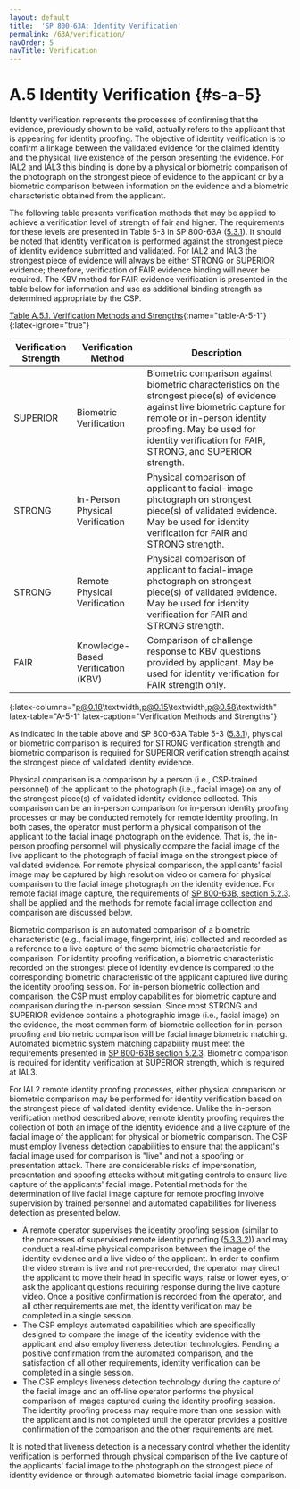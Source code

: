 ```yaml
---
layout: default
title:  'SP 800-63A: Identity Verification'
permalink: /63A/verification/
navOrder: 5
navTitle: Verification
---
```


# A.5 Identity Verification {#s-a-5}

Identity verification represents the processes of confirming that the evidence, previously shown to be valid, actually refers to the applicant that is appearing for identity proofing. The objective of identity verification is to confirm a linkage between the validated evidence for the claimed identity and the physical, live existence of the person presenting the evidence. For IAL2 and IAL3 this binding is done by a physical or biometric comparison of the photograph on the strongest piece of evidence to the applicant or by a biometric comparison between information on the evidence and a biometric characteristic obtained from the applicant.

The following table presents verification methods that may be applied to achieve a verification level of strength of fair and higher. The requirements for these levels are presented in Table 5-3 in SP 800-63A ([5.3.1](https://pages.nist.gov/800-63-3/sp800-63a.html#63aSec5-Table3)). It should be noted that identity verification is performed against the strongest piece of identity evidence submitted and validated. For IAL2 and IAL3 the strongest piece of evidence will always be either STRONG or SUPERIOR evidence; therefore, verification of FAIR evidence binding will never be required. The KBV method for FAIR evidence verification is presented in the table below for information and use as additional binding strength as determined appropriate by the CSP.

[Table A.5.1. Verification Methods and Strengths](verification.md#table-A-5-1){:name="table-A-5-1"}
{:latex-ignore="true"}

| Verification Strength | Verification Method | Description |
| --- | --- | --- |
| SUPERIOR | Biometric Verification | Biometric comparison against biometric characteristics on the strongest piece(s) of evidence against live biometric capture for remote or in-person identity proofing. May be used for identity verification for FAIR, STRONG, and SUPERIOR strength. |
| STRONG | In-Person Physical Verification | Physical comparison of applicant to facial-image photograph on strongest piece(s) of validated evidence. May be used for identity verification for FAIR and STRONG strength. |
| STRONG | Remote Physical Verification | Physical comparison of applicant to facial-image photograph on strongest piece(s) of validated evidence. May be used for identity verification for FAIR and STRONG strength. |
| FAIR | Knowledge-Based Verification (KBV) | Comparison of challenge response to KBV questions provided by applicant. May be used for identity verification for FAIR strength only. |
{:latex-columns="p@0.18\textwidth,p@0.15\textwidth,p@0.58\textwidth" latex-table="A-5-1" latex-caption="Verification Methods and Strengths"}

As indicated in the table above and SP 800-63A Table 5-3 ([5.3.1](https://pages.nist.gov/800-63-3/sp800-63a.html#63aSec5-Table3)), physical or biometric comparison is required for STRONG verification strength and biometric comparison is required for SUPERIOR verification strength against the strongest piece of validated identity evidence.

Physical comparison is a comparison by a person (i.e., CSP-trained personnel) of the applicant to the photograph (i.e., facial image) on any of the strongest piece(s) of validated identity evidence collected. This comparison can be an in-person comparison for in-person identity proofing processes or may be conducted remotely for remote identity proofing. In both cases, the operator must perform a physical comparison of the applicant to the facial image photograph on the evidence. That is, the in-person proofing personnel will physically compare the facial image of the live applicant to the photograph of facial image on the strongest piece of validated evidence. For remote physical comparison, the applicants' facial image may be captured by high resolution video or camera for physical comparison to the facial image photograph on the identity evidence. For remote facial image capture, the requirements of [SP 800-63B, section 5.2.3](https://pages.nist.gov/800-63-3/sp800-63b.html#biometric_use). shall be applied and the methods for remote facial image collection and comparison are discussed below.

Biometric comparison is an automated comparison of a biometric characteristic (e.g., facial image, fingerprint, iris) collected and recorded as a reference to a live capture of the same biometric characteristic for comparison. For identity proofing verification, a biometric characteristic recorded on the strongest piece of identity evidence is compared to the corresponding biometric characteristic of the applicant captured live during the identity proofing session. For in-person biometric collection and comparison, the CSP must employ capabilities for biometric capture and comparison during the in-person session. Since most STRONG and SUPERIOR evidence contains a photographic image (i.e., facial image) on the evidence, the most common form of biometric collection for in-person proofing and biometric comparison will be facial image biometric matching. Automated biometric system matching capability must meet the requirements presented in [SP 800-63B section 5.2.3](https://pages.nist.gov/800-63-3/sp800-63b.html#biometric_use). Biometric comparison is required for identity verification at SUPERIOR strength, which is required at IAL3.

For IAL2 remote identity proofing processes, either physical comparison or biometric comparison may be performed for identity verification based on the strongest piece of validated identity evidence. Unlike the in-person verification method described above, remote identity proofing requires the collection of both an image of the identity evidence and a live capture of the facial image of the applicant for physical or biometric comparison. The CSP must employ liveness detection capabilities to ensure that the applicant's facial image used for comparison is "live" and not a spoofing or presentation attack. There are considerable risks of impersonation, presentation and spoofing attacks without mitigating controls to ensure live capture of the applicants' facial image. Potential methods for the determination of live facial image capture for remote proofing involve supervision by trained personnel and automated capabilities for liveness detection as presented below.

- A remote operator supervises the identity proofing session (similar to the processes of supervised remote identity proofing ([5.3.3.2](https://pages.nist.gov/800-63-3/sp800-63a.html#supervised))) and may conduct a real-time physical comparison between the image of the identity evidence and a live video of the applicant. In order to confirm the video stream is live and not pre-recorded, the operator may direct the applicant to move their head in specific ways, raise or lower eyes, or ask the applicant questions requiring response during the live capture video. Once a positive confirmation is recorded from the operator, and all other requirements are met, the identity verification may be completed in a single session.
- The CSP employs automated capabilities which are specifically designed to compare the image of the identity evidence with the applicant and also employ liveness detection technologies. Pending a positive confirmation from the automated comparison, and the satisfaction of all other requirements, identity verification can be completed in a single session.
- The CSP employs liveness detection technology during the capture of the facial image and an off-line operator performs the physical comparison of images captured during the identity proofing session. The identity proofing process may require more than one session with the applicant and is not completed until the operator provides a positive confirmation of the comparison and the other requirements are met.

It is noted that liveness detection is a necessary control whether the identity verification is performed through physical comparison of the live capture of the applicants' facial image to the photograph on the strongest piece of identity evidence or through automated biometric facial image comparison.
